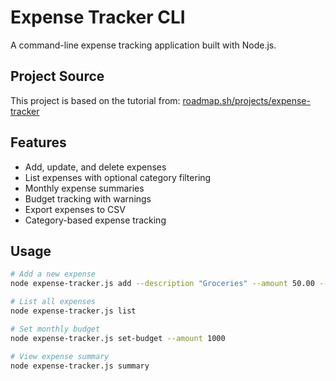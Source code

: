 # Expense Tracker CLI

A command-line expense tracking application built with Node.js.

## Project Source

This project is based on the tutorial from:
[roadmap.sh/projects/expense-tracker](https://roadmap.sh/projects/expense-tracker)

## Features

- Add, update, and delete expenses
- List expenses with optional category filtering
- Monthly expense summaries
- Budget tracking with warnings
- Export expenses to CSV
- Category-based expense tracking

## Usage

```bash
# Add a new expense
node expense-tracker.js add --description "Groceries" --amount 50.00 --category "Food"

# List all expenses
node expense-tracker.js list

# Set monthly budget
node expense-tracker.js set-budget --amount 1000

# View expense summary
node expense-tracker.js summary
```
